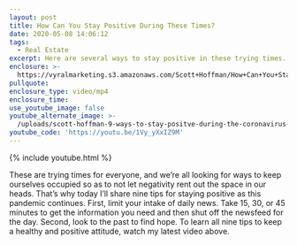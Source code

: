 ```yaml
---
layout: post
title: How Can You Stay Positive During These Times?
date: 2020-05-08 14:06:12
tags:
  - Real Estate
excerpt: Here are several ways to stay positive in these trying times.
enclosure: >-
  https://vyralmarketing.s3.amazonaws.com/Scott+Hoffman/How+Can+You+Stay+Positive+During+These+Times_.mp4
pullquote:
enclosure_type: video/mp4
enclosure_time:
use_youtube_image: false
youtube_alternate_image: >-
  /uploads/scott-hoffman-9-ways-to-stay-positve-during-the-coronavirus-youtube.jpg
youtube_code: 'https://youtu.be/1Vy_yXxIZ9M'
---
```


{% include youtube.html %}

These are trying times for everyone, and we’re all looking for ways to keep ourselves occupied so as to not let negativity rent out the space in our heads. That’s why today I’ll share nine tips for staying positive as this pandemic continues. First, limit your intake of daily news. Take 15, 30, or 45 minutes to get the information you need and then shut off the newsfeed for the day. Second, look to the past to find hope. To learn all nine tips to keep a healthy and positive attitude, watch my latest video above.